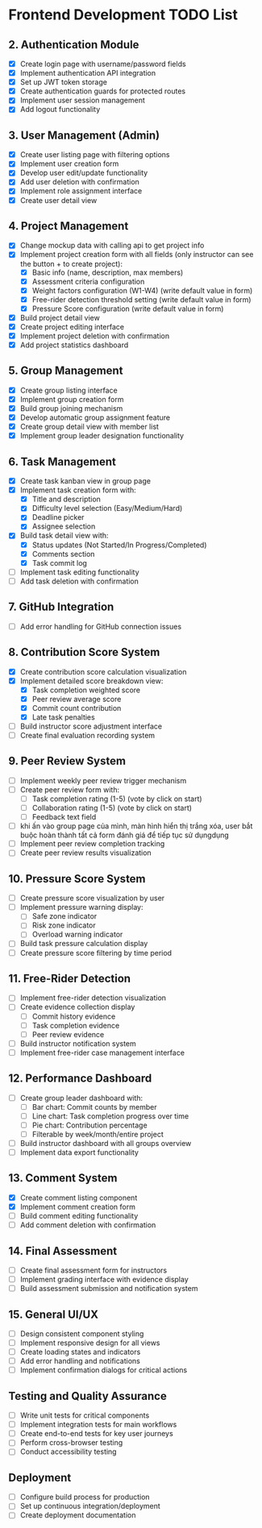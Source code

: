 # Frontend Development TODO List

## 2. Authentication Module
- [x] Create login page with username/password fields
- [x] Implement authentication API integration
- [x] Set up JWT token storage
- [x] Create authentication guards for protected routes
- [x] Implement user session management
- [x] Add logout functionality

## 3. User Management (Admin)
- [x] Create user listing page with filtering options
- [x] Implement user creation form
- [x] Develop user edit/update functionality
- [x] Add user deletion with confirmation
- [x] Implement role assignment interface
- [x] Create user detail view

## 4. Project Management
- [x] Change mockup data with calling api to get project info
- [x] Implement project creation form with all fields (only instructor can see the button + to create project):
  - [x] Basic info (name, description, max members)
  - [x] Assessment criteria configuration
  - [x] Weight factors configuration (W1-W4) (write default value in form)
  - [x] Free-rider detection threshold setting (write default value in form)
  - [x] Pressure Score configuration (write default value in form)
- [x] Build project detail view
- [x] Create project editing interface
- [x] Implement project deletion with confirmation
- [x] Add project statistics dashboard

## 5. Group Management
- [x] Create group listing interface
- [x] Implement group creation form
- [x] Build group joining mechanism
- [x] Develop automatic group assignment feature
- [x] Create group detail view with member list
- [x] Implement group leader designation functionality

## 6. Task Management
- [x] Create task kanban view in group page
- [x] Implement task creation form with:
  - [x] Title and description
  - [x] Difficulty level selection (Easy/Medium/Hard)
  - [x] Deadline picker
  - [x] Assignee selection
- [x] Build task detail view with:
  - [x] Status updates (Not Started/In Progress/Completed)
  - [x] Comments section
  - [x] Task commit log
- [ ] Implement task editing functionality
- [ ] Add task deletion with confirmation

## 7. GitHub Integration
- [ ] Add error handling for GitHub connection issues

## 8. Contribution Score System
- [x] Create contribution score calculation visualization
- [x] Implement detailed score breakdown view:
  - [x] Task completion weighted score
  - [x] Peer review average score
  - [x] Commit count contribution
  - [x] Late task penalties
- [ ] Build instructor score adjustment interface
- [ ] Create final evaluation recording system

## 9. Peer Review System
- [ ] Implement weekly peer review trigger mechanism
- [ ] Create peer review form with:
  - [ ] Task completion rating (1-5) (vote by click on start)
  - [ ] Collaboration rating (1-5) (vote by click on start)
  - [ ] Feedback text field
- [ ] khi ấn vào group page của mình, màn hình hiển thị trắng xóa, user bắt buộc hoàn thành tất cả form đánh giá để tiếp tục sử dụngdụng
- [ ] Implement peer review completion tracking
- [ ] Create peer review results visualization

## 10. Pressure Score System
- [ ] Create pressure score visualization by user
- [ ] Implement pressure warning display:
  - [ ] Safe zone indicator
  - [ ] Risk zone indicator
  - [ ] Overload warning indicator
- [ ] Build task pressure calculation display
- [ ] Create pressure score filtering by time period

## 11. Free-Rider Detection
- [ ] Implement free-rider detection visualization
- [ ] Create evidence collection display
  - [ ] Commit history evidence
  - [ ] Task completion evidence
  - [ ] Peer review evidence
- [ ] Build instructor notification system
- [ ] Implement free-rider case management interface

## 12. Performance Dashboard
- [ ] Create group leader dashboard with:
  - [ ] Bar chart: Commit counts by member
  - [ ] Line chart: Task completion progress over time
  - [ ] Pie chart: Contribution percentage
  - [ ] Filterable by week/month/entire project
- [ ] Build instructor dashboard with all groups overview
- [ ] Implement data export functionality

## 13. Comment System
- [x] Create comment listing component
- [x] Implement comment creation form
- [ ] Build comment editing functionality
- [ ] Add comment deletion with confirmation

## 14. Final Assessment
- [ ] Create final assessment form for instructors
- [ ] Implement grading interface with evidence display
- [ ] Build assessment submission and notification system

## 15. General UI/UX
- [ ] Design consistent component styling
- [ ] Implement responsive design for all views
- [ ] Create loading states and indicators
- [ ] Add error handling and notifications
- [ ] Implement confirmation dialogs for critical actions

## Testing and Quality Assurance
- [ ] Write unit tests for critical components
- [ ] Implement integration tests for main workflows
- [ ] Create end-to-end tests for key user journeys
- [ ] Perform cross-browser testing
- [ ] Conduct accessibility testing

## Deployment
- [ ] Configure build process for production
- [ ] Set up continuous integration/deployment
- [ ] Create deployment documentation